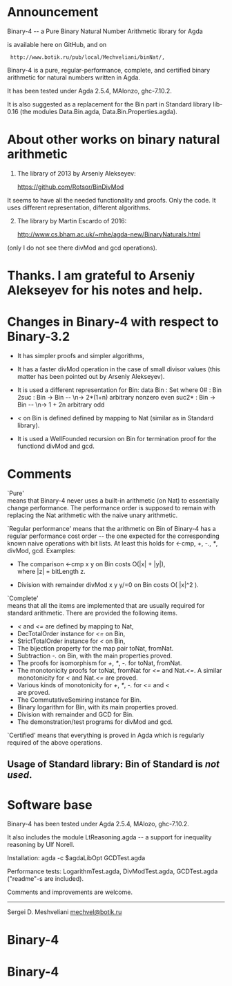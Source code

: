 Announcement
============

  Binary-4 -- a Pure Binary Natural Number Arithmetic library for Agda

is available here on GitHub, 
and on 

     http://www.botik.ru/pub/local/Mechveliani/binNat/,


Binary-4  is a pure, regular-performance, complete, and certified 
          binary arithmetic for natural numbers written in Agda.

It has been tested under  Agda 2.5.4, MAlonzo, ghc-7.10.2.

It is also suggested as a replacement for the Bin part in
Standard library lib-0.16
(the modules Data.Bin.agda, Data.Bin.Properties.agda).


About other works on binary natural arithmetic 
==============================================

1. The library of 2013 by Arseniy Alekseyev:

      https://github.com/Rotsor/BinDivMod

It seems to have all the needed functionality and proofs. Only the code.
It uses different representation, different algorithms.

2. The library by Martin Escardo of 2016:

   http://www.cs.bham.ac.uk/~mhe/agda-new/BinaryNaturals.html

(only I do not see there divMod and gcd operations).



Thanks.  I am grateful to Arseniy Alekseyev for his notes and help.
=======



Changes in Binary-4 with respect to Binary-3.2
==============================================

* It has simpler proofs and simpler algorithms,
* It has a faster divMod operation in the case of small divisor values
  (this matter has been pointed out by Arseniy Alekseyev).

* It is used a different representation for Bin:
  data Bin : Set
       where
       0#    : Bin
       2suc  : Bin -> Bin    -- \n-> 2*(1+n)  arbitrary nonzero even
       suc2* : Bin -> Bin    -- \n-> 1 + 2n   arbitrary odd

* _<_ on Bin is defined defined by mapping to Nat 
  (similar as in Standard library).

* It is used a WellFounded recursion on Bin for termination proof for the 
  functiond  divMod and gcd.


Comments
========

`Pure'  
means that Binary-4 never uses a built-in arithmetic (on Nat) to 
essentially change performance.
The performance order is supposed to remain with replacing the Nat 
arithmetic with the naive unary arithmetic.

`Regular performance' 
means that the arithmetic on Bin of Binary-4 has a 
regular performance cost order -- the one expected for the corresponding 
known naive operations with bit lists.
At least this holds for  <-cmp, _+_, _-._, _*_, divMod, gcd.
Examples:
*  The comparison  <-cmp x y  on Bin costs  O(|x| + |y|),  
                                            where  |z| = bitLength z.

*  Division with remainder  divMod x y y/=0  on Bin costs  O( |x|^2 ).

`Complete'  
means that all the items are implemented that are usually required for 
standard arithmetic. There are provided the following items.

*  _<_ and _<=_ are defined by mapping to Nat,
*  DecTotalOrder instance for _<=_ on Bin,
*  StrictTotalOrder instance for  _<_ on Bin,
*  The bijection property for the map pair  toNat, fromNat. 
*  Subtraction _-._ on Bin,  with the main properties proved.
*  The proofs for isomorphism for _+_, _*_, _-._  for toNat, fromNat.
*  The monotonicity proofs for  toNat, fromNat  for _<=_ and Nat._<=_.
   A similar monotonicity for _<_ and Nat._<=_ are proved.
*  Various kinds of monotonicity for  _+_, _*_, _-._   for _<=_ and _<_  
   are proved.
*  The  CommutativeSemiring  instance  for Bin.
*  Binary logarithm for Bin, with its main properties proved. 
*  Division with remainder  and  GCD   for Bin.
*  The demonstration/test programs for  divMod and gcd.


`Certified'  means that everything is proved in Agda which is regularly 
             required of the above operations.


Usage of Standard library:  Bin  of Standard is _not used_.
--------------------------



Software base 
=============

Binary-4  has been tested under  Agda 2.5.4, MAlozo, ghc-7.10.2.

It also includes the module  LtReasoning.agda  -- a support for inequality 
reasoning by Ulf Norell.

Installation: 
              agda -c $agdaLibOpt GCDTest.agda

Performance tests:  LogarithmTest.agda, DivModTest.agda, GCDTest.agda
                    ("readme"-s are included). 

Comments and improvements are welcome.

---------------------
Sergei D. Meshveliani
mechvel@botik.ru
# Binary-4
# Binary-4
